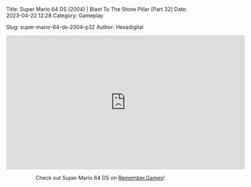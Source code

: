 Title: Super Mario 64 DS (2004) | Blast To The Stone Pillar [Part 32]
Date: 2023-04-22 12:28
Category: Gameplay

Slug: super-mario-64-ds-2004-p32
Author: Hexadigital

<center><iframe src="https://www.youtube.com/embed/08EzG6ZUUqw?feature=oembed" allow="accelerometer; autoplay; encrypted-media; gyroscope; picture-in-picture" width="640" height="360" frameborder="0"></iframe>

Check out Super Mario 64 DS on [Remember.Games](https://remember.games/game/2250/super-mario-64-ds/)!</center>